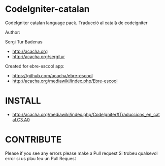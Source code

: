 CodeIgniter-catalan
===================

CodeIgniter catalan language pack. 
Traducció al català de codeigniter

Author:

Sergi Tur Badenas
* http://acacha.org
* http://acacha.org/sergitur

Created for ebre-escool app:
* https://github.com/acacha/ebre-escool
* http://acacha.org/mediawiki/index.php/Ebre-escool

INSTALL
=======

* http://acacha.org/mediawiki/index.php/CodeIgniter#Traduccions_en_catal.C3.A0

CONTRIBUTE
==========

Please if you see any errors please make a Pull request
Si trobeu qualsevol error si us plau feu un Pull Request


